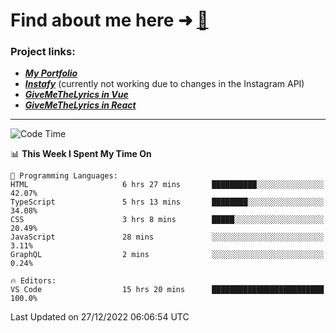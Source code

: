 # Find about me here ➜ [🧑](https://pauabella.dev)

### Project links:
- ***[My Portfolio](https://pauabella.dev)***
- ***[Instafy](https://instafy.me)*** (currently not working due to changes in the Instagram API)
- ***[GiveMeTheLyrics in Vue](https://lyrics.pauabella.dev)***
- ***[GiveMeTheLyrics in React](https://pauabella.dev/GiveMeTheLyrics)***

---
<!--START_SECTION:waka-->
![Code Time](http://img.shields.io/badge/Code%20Time-1%2C758%20hrs%2021%20mins-blue)

📊 **This Week I Spent My Time On** 

```text
💬 Programming Languages: 
HTML                     6 hrs 27 mins       ██████████░░░░░░░░░░░░░░░   42.07% 
TypeScript               5 hrs 13 mins       ████████░░░░░░░░░░░░░░░░░   34.08% 
CSS                      3 hrs 8 mins        █████░░░░░░░░░░░░░░░░░░░░   20.49% 
JavaScript               28 mins             ░░░░░░░░░░░░░░░░░░░░░░░░░   3.11% 
GraphQL                  2 mins              ░░░░░░░░░░░░░░░░░░░░░░░░░   0.24%

🔥 Editors: 
VS Code                  15 hrs 20 mins      █████████████████████████   100.0%

```


 Last Updated on 27/12/2022 06:06:54 UTC
<!--END_SECTION:waka-->
